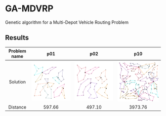 # GA-MDVRP
Genetic algorithm for a Multi-Depot Vehicle Routing Problem


## Results
Problem name | p01 | p02 | p10
:-: | :-: | :-: | :-:
Solution | ![p01](/data/solutionImages/p01.png) | ![p02](/data/solutionImages/p02.png) | ![p03](/data/solutionImages/p10.png)
Distance | 597.66 | 497.10 | 3973.76

